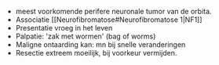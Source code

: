 - meest voorkomende perifere neuronale tumor van de orbita.
- Associatie [[Neurofibromatose#Neurofibromatose 1|NF1]]
- Presentatie vroeg in het leven
- Palpatie: 'zak met wormen' (bag of worms)
- Maligne ontaarding kan: mn bij snelle veranderingen
- Resectie extreem moeilijk, bij voorkeur vermijden.

